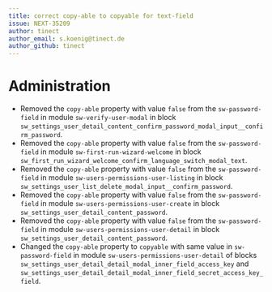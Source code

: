 ```yaml
---
title: correct copy-able to copyable for text-field
issue: NEXT-35209
author: tinect
author_email: s.koenig@tinect.de
author_github: tinect
---
```


# Administration

* Removed the `copy-able` property with value `false` from the `sw-password-field` in module `sw-verify-user-modal` in block `sw_settings_user_detail_content_confirm_password_modal_input__confirm_password`.
* Removed the `copy-able` property with value `false` from the `sw-password-field` in module `sw-first-run-wizard-welcome` in block `sw_first_run_wizard_welcome_confirm_language_switch_modal_text`.
* Removed the `copy-able` property with value `false` from the `sw-password-field` in module `sw-users-permissions-user-listing` in block `sw_settings_user_list_delete_modal_input__confirm_password`.
* Removed the `copy-able` property with value `false` from the `sw-password-field` in module `sw-users-permissions-user-create` in block `sw_settings_user_detail_content_password`.
* Removed the `copy-able` property with value `false` from the `sw-password-field` in module `sw-users-permissions-user-detail` in block `sw_settings_user_detail_content_password`.
* Changed the `copy-able` property to `copyable` with same value in `sw-password-field` in module `sw-users-permissions-user-detail` of blocks `sw_settings_user_detail_detail_modal_inner_field_access_key` and `sw_settings_user_detail_detail_modal_inner_field_secret_access_key_field`.
